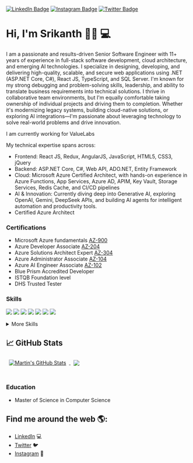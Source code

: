 

[![LinkedIn Badge](https://img.shields.io/badge/LinkedIn-Profile-informational?style=flat&logo=linkedin&logoColor=white&color=0D76A8)](https://www.linkedin.com/in/srikanthvuduta/)
[![Instagram Badge](https://img.shields.io/badge/Instagram-Profile-informational?style=flat&logo=Instagram&logoColor=white&color=0D76A8)](https://www.instagram.com/srikanth.vudutha/)
[![Twitter Badge](https://img.shields.io/badge/Twitter-Profile-informational?style=flat&logo=twitter&logoColor=white&color=1CA2F1)](https://twitter.com/srikanth1110)

#  Hi, I'm Srikanth 👋🏾 💻   

I am a passionate and results-driven Senior Software Engineer with 11+ years of experience in full-stack software development, cloud architecture, and emerging AI technologies. I specialize in designing, developing, and delivering high-quality, scalable, and secure web applications using .NET (ASP.NET Core, C#), React JS, TypeScript, and SQL Server.
I'm known for my strong debugging and problem-solving skills, leadership, and ability to translate business requirements into technical solutions. I thrive in collaborative team environments, but I'm equally comfortable taking ownership of individual projects and driving them to completion.
Whether it's modernizing legacy systems, building cloud-native solutions, or exploring AI integrations—I'm passionate about leveraging technology to solve real-world problems and drive innovation.

I am currently working for ValueLabs

My technical expertise spans across:
- 	Frontend: React JS, Redux, AngularJS, JavaScript, HTML5, CSS3, jQuery
- 	Backend: ASP.NET Core, C#, Web API, ADO.NET, Entity Framework
- 	Cloud: Microsoft Azure Certified Architect, with hands-on experience in Azure Functions, App Services, Azure AD, APIM, Key Vault, Storage Services, Redis Cache, and CI/CD pipelines
- 	AI & Innovation: Currently diving deep into Generative AI, exploring OpenAI, Gemini, DeepSeek APIs, and building AI agents for intelligent automation and productivity tools.
- 	Certified Azure Architect 


### Certifications	

-	Microsoft Azure fundamentals [AZ-900](https://learn.microsoft.com/en-us/users/srikanthv-6408/credentials/e531bdc15cf49981)
-	Azure Developer Associate [AZ-204](https://learn.microsoft.com/en-us/users/srikanthv-6408/credentials/233af24237266dfa)
-	Azure Solutions Architect Expert [AZ-304](https://learn.microsoft.com/en-us/users/srikanthv-6408/credentials/ccb4b114cdf91ae6)
-	Azure Administrator Associate [AZ-104](https://learn.microsoft.com/en-us/users/srikanthv-6408/credentials/65052430bbe607a5)
-	Azure AI Engineer Associate [AZ-102](https://learn.microsoft.com/en-us/users/srikanthv-6408/credentials/57e855358c4fae78)
-	Blue Prism Accredited Developer
-	ISTQB Foundation level
-	DHS Trusted Tester

### Skills

![](https://img.shields.io/badge/Code-React-informational?style=flat&logo=react&logoColor=white&color=4AB197)
![](https://img.shields.io/badge/Code-Redux-informational?style=flat&logo=Redux&logoColor=white&color=4AB197)
![](https://img.shields.io/badge/Code-JavaScript-informational?style=flat&logo=JavaScript&logoColor=white&color=4AB197)
![](https://img.shields.io/badge/Code-TypeScript-informational?style=flat&logo=TypeScript&logoColor=white&color=4AB197)
![](https://img.shields.io/badge/Code-CSharp-informational?style=flat&logo=c-sharp&logoColor=white&color=4AB197)
![](https://img.shields.io/badge/Code-.NET-informational?style=flat&logo=.net&logoColor=white&color=4AB197)
![](https://img.shields.io/badge/Code-SQL-informational?style=flat&logo=Microsoft&logoColor=white&color=4AB197)

<details>
<summary>More Skills</summary>
<br>
 
 ![](https://img.shields.io/badge/Cloud-Azure-Devops?style=flat&logo=Microsoft&logoColor=white&color=4AB197)
 ![](https://img.shields.io/badge/Cloud-Devops-Informational?style=flat&logo=Microsoft&logoColor=white&color=4AB197)
 
 ![](https://img.shields.io/badge/Style-CSS-informational?style=flat&logo=css3&logoColor=white&color=4AB197)

 


<br>
</details>

 ## &#x1f4c8; GitHub Stats
 
<a href="https://github.com/srikanthhub">
  <img align="center" style="margin:0.5rem" src="https://github-readme-stats.vercel.app/api?username=srikanthhub&show_icons=true&line_height=27&count_private=true&title_color=ffffff&text_color=c9cacc&icon_color=4AB097&bg_color=1A2B34" alt="Martin's GitHub Stats" />
</a>
<nbsp>
 
<a href="https://github.com/srikanthhub">
  <img align="center" style="margin:0.5rem" src="https://github-readme-stats.vercel.app/api/top-langs/?username=srikanthhub&hide=html,css&title_color=ffffff&text_color=c9cacc&icon_color=4AB197&bg_color=1A2B34" />
</a>

<br>
<br>
 
### Education

-	Master of Science in Computer Science 

## Find me around the web 🌎: 

- [LinkedIn](https://www.linkedin.com/in/srikanthvuduta/) 💻
- [Twitter](https://twitter.com/srikanth1110) :bird:
- [Instagram](https://www.instagram.com/srikanth.vudutha/) 📸

 

